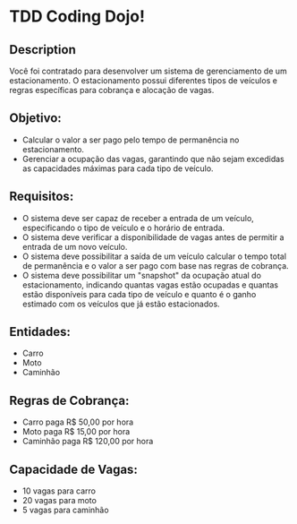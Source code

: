 # TDD Coding Dojo!

## Description
Você foi contratado para desenvolver um sistema de gerenciamento de um estacionamento. O estacionamento possui diferentes tipos de veículos e regras específicas para cobrança e alocação de vagas.​

## Objetivo:
- Calcular o valor a ser pago pelo tempo de permanência no estacionamento.
- Gerenciar a ocupação das vagas, garantindo que não sejam excedidas as capacidades máximas para cada tipo de veículo.

## Requisitos:
- O sistema deve ser capaz de receber a entrada de um veículo, especificando o tipo de veículo e o horário de entrada.
- O sistema deve verificar a disponibilidade de vagas antes de permitir a entrada de um novo veículo.
- O sistema deve possibilitar a saída de um veículo calcular o tempo total de permanência e o valor a ser pago com base nas regras de cobrança.
- O sistema deve possibilitar um "snapshot" da ocupação atual do estacionamento, indicando quantas vagas estão ocupadas e quantas estão disponíveis para cada tipo de veículo e quanto é o ganho estimado com os veículos que já estão estacionados.

## Entidades:
- Carro
- Moto
- Caminhão

## Regras de Cobrança:
- Carro paga R$ 50,00 por hora
- Moto paga R$ 15,00 por hora
- Caminhão paga R$ 120,00 por hora

## Capacidade de Vagas:
- 10 vagas para carro
- 20 vagas para moto
- 5 vagas para caminhão
